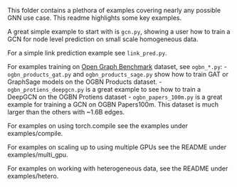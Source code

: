 This folder contains a plethora of examples covering nearly any possible GNN use case. This readme highlights some key examples.

A great simple example to start with is `gcn.py`, showing a user how to train a GCN for node level prediction on small scale homogeneous data.

For a simple link prediction example see `link_pred.py`.

For examples training on [Open Graph Benchmark](https://ogb.stanford.edu/) dataset, see `ogbn_*.py`:
\- `ogbn_products_gat.py` and `ogbn_products_sage.py` show how to train GAT or GraphSage models on the OGBN Products dataset.
\- `ogbn_protiens_deepgcn.py` is a great example to see how to train a DeepGCN on the OGBN Protiens dataset
\- `ogbn_papers_100m.py` is a great example for training a GCN on OGBN Papers100m. This dataset is much larger than the others with ~1.6B edges.

For examples on using torch.compile see the examples under examples/compile.

For examples on scaling up to using multiple GPUs see the README under examples/multi_gpu.

For examples on working with heterogeneous data, see the README under examples/hetero.
